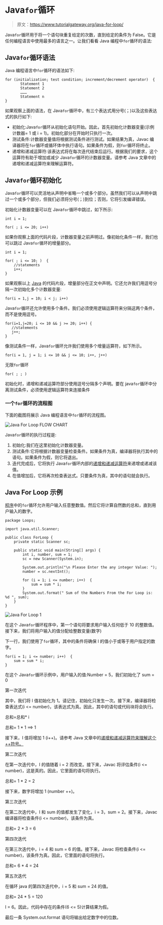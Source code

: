 # Java`for`循环

> 原文：<https://www.tutorialgateway.org/java-for-loop/>

Java`for`循环用于将一个语句块重复给定的次数，直到给定的条件为 False。它是任何编程语言中使用最多的语言之一。让我们看看 Java 编程中`for`循环的语法:

## Java`for`循环语法

Java 编程语言中`for`循环的语法如下:

```
for (initialization; test condition; increment/decrement operator)  {
       Statement 1
       Statement 2
       ………
       Statement n
}
```

如果观察上面的语法，在 Java`for`循环中，有三个表达式用分号(；)以及这些表达式的执行如下:

*   初始化:Java`for`循环从初始化语句开始。因此，首先初始化计数器变量(示例计数器= 1 或 i = 1)。初始化部分在开始时只执行一次。
*   测试条件:计数器变量值将根据测试条件进行测试。如果结果为真，Javac 编译器将在`for`循环或循环体中执行语句。如果条件为假，则`for`循环将终止。
*   递增和递减运算符:该表达式将在每次迭代结束后运行。根据我们的要求，这个运算符有助于增加或减少 Java`for`循环的计数器变量。请参考 Java 文章中的递增和递减运算符来理解运算符。

## Java`for`循环初始化

Java`for`循环可以灵活地从声明中省略一个或多个部分。虽然我们可以从声明中跳过一个或多个部分，但我们必须将分号(；)到位；否则，它将引发编译错误。

初始化计数器变量可以在 Java`for`循环中跳过，如下所示:

```
int i = 1;

for( ; i <= 20; i++)
```

如果你观察上面的代码片段，计数器变量之前声明过。像初始化条件一样，我们也可以跳过 Java`for`循环的增量部分。

```
int i = 1;

for( ; i <= 10; )  {
    //statements     
    i++;
}
```

如果观察以上 [Java](https://www.tutorialgateway.org/java-tutorial/) 的代码片段，增量部分在正文中声明。它还允许我们用逗号分隔一次初始化多个计数器变量:

```
for(i = 1,j = 10; i < j; i++)
```

Java`for`循环还允许使用多个条件。我们必须使用逻辑运算符来分隔这两个条件，而不是使用逗号。

```
for(i=1,j=20; i <= 10 && j >= 20; i++) {
   //statements
   j++;
}
```

像测试条件一样，Java`for`循环允许我们使用多个增量运算符，如下所示。

```
for(i = 1, j = 1; i <= 10 && j <= 10; i++, j++)
```

无限`for`循环

```
for( ; ; )
```

初始化时，递增和递减运算符部分使用逗号分隔多个声明。要在 java`for`循环中分离测试条件，必须使用逻辑运算符来连接条件

### 一个`for`循环的流程图

下面的截图将展示 Java 编程语言中`for`循环的流程图。

![Java For Loop FLOW CHART](img/00d0f20fe98a358bccedc7982158c488.png)

Java`for`循环的执行过程是:

1.  初始化:我们在这里初始化计数器变量。
2.  测试条件:它将根据计数器变量检查条件。如果条件为真，编译器将执行其中的语句。如果条件为假，则它将退出。
3.  迭代完成后，它将执行 Java`for`循环内部的[递增和递减运算符](https://www.tutorialgateway.org/increment-and-decrement-operators-in-java/)来递增或递减该值。
4.  在值增加后，它将再次检查表达式。只要条件为真，其中的语句就会执行。

## Java For Loop 示例

[程序](https://www.tutorialgateway.org/learn-java-programs/)中的`for`循环允许用户输入任意整数值。然后它将计算自然数的总和，直到用户输入的数字。

```
package Loops;

import java.util.Scanner;

public class ForLoop {
	private static Scanner sc;

	public static void main(String[] args) {
		int i, number, sum = 1;
		sc = new Scanner(System.in);	

		System.out.println("\n Please Enter the any integer Value: ");
		number = sc.nextInt();

		for (i = 1; i <= number; i++)  {
			sum = sum * i;
		}
		System.out.format(" Sum of the Numbers From the For Loop is: %d ", sum);
	}
}
```

![Java For Loop 1](img/6304ad142b2696eb4f8c0bae4b040e87.png)

在这个 Java`for`循环程序中，第一个语句将要求用户输入任何低于 10 的整数值。接下来，我们将用户输入的值分配给整数变量(数字)

下一行，我们使用了`for`循环，其中的条件将确保 I 的值小于或等于用户指定的数字。

```
for(i = 1; i <= number; i++)  {
	sum = sum * i;
}
```

在这个 Java`for`循环示例中，用户输入的值:Number = 5，我们初始化了 sum = 0

第一次迭代

其中，我们将 I 值初始化为 1。请记住，初始化只发生一次。接下来，编译器将检查表达式(i <= number)，该表达式为真。因此，其中的语句或代码块将会执行。

总和=总和* i

总和= 1 * 1 ==> 1

接下来，I 值将增加 1 (i++)。请参考 Java 文章中的[递增和递减运算符来理解这个++符号。](https://www.tutorialgateway.org/increment-and-decrement-operators-in-java/)

第二次迭代

在第一次迭代中，I 的值随着 i = 2 而改变。接下来，Javac 将评估条件(i <= number)，这是真的。因此，它里面的语句将执行。

总和= 1 * 2 = 2

接下来，数字将增加 1 (number ++)。

第三次迭代

在第二次迭代中，I 和 sum 的值都发生了变化，i = 3，sum = 2。接下来，Javac 编译器将检查条件(i <= number)，该条件为真。

总和= 2 * 3 = 6

第四次迭代

在第三次迭代中，i = 4 和 sum = 6 的值。接下来，Javac 将检查条件(i <= number)，该条件为真。因此，它里面的语句将执行。

总和= 6 * 4 = 24

第五次迭代

在循环 java 的第四次迭代中，i = 5 和 sum = 24 的值。

总和= 24 * 5 = 120

I = 6。因此，代码中存在的条件(6 <= 5)计算结果为假。

最后一条 System.out.format 语句将输出给定数字中的位数。